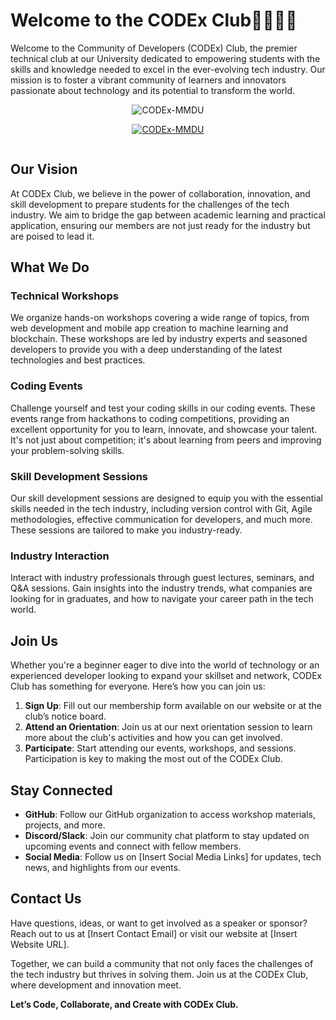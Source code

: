 # Welcome to the CODEx Club🎉🎉🎉🎉

Welcome to the Community of Developers (CODEx) Club, the premier technical club at our University dedicated to empowering students with the skills and knowledge needed to excel in the ever-evolving tech industry. Our mission is to foster a vibrant community of learners and innovators passionate about technology and its potential to transform the world.

<p align="center"> <img src="https://komarev.com/ghpvc/?username=CODEx-MMDU&label=Profile%20views&color=0e75b6&style=flat" alt="CODEx-MMDU" /> </p>
<p align="center"> <a href="https://github.com/ryo-ma/github-profile-trophy"><img src="https://github-profile-trophy.vercel.app/?username=CODEx-MMDU&theme=onedark" alt="CODEx-MMDU" /></a> </p>
<p align="center"> <a href="https://twitter.com/" target="blank"><img src="https://img.shields.io/twitter/follow/?logo=twitter&style=for-the-badge" alt="" /></a> </p>

## Our Vision

At CODEx Club, we believe in the power of collaboration, innovation, and skill development to prepare students for the challenges of the tech industry. We aim to bridge the gap between academic learning and practical application, ensuring our members are not just ready for the industry but are poised to lead it.

## What We Do

### Technical Workshops

We organize hands-on workshops covering a wide range of topics, from web development and mobile app creation to machine learning and blockchain. These workshops are led by industry experts and seasoned developers to provide you with a deep understanding of the latest technologies and best practices.

### Coding Events

Challenge yourself and test your coding skills in our coding events. These events range from hackathons to coding competitions, providing an excellent opportunity for you to learn, innovate, and showcase your talent. It's not just about competition; it's about learning from peers and improving your problem-solving skills.

### Skill Development Sessions

Our skill development sessions are designed to equip you with the essential skills needed in the tech industry, including version control with Git, Agile methodologies, effective communication for developers, and much more. These sessions are tailored to make you industry-ready.

### Industry Interaction

Interact with industry professionals through guest lectures, seminars, and Q&A sessions. Gain insights into the industry trends, what companies are looking for in graduates, and how to navigate your career path in the tech world.

## Join Us

Whether you're a beginner eager to dive into the world of technology or an experienced developer looking to expand your skillset and network, CODEx Club has something for everyone. Here’s how you can join us:

1. **Sign Up**: Fill out our membership form available on our website or at the club’s notice board.
2. **Attend an Orientation**: Join us at our next orientation session to learn more about the club's activities and how you can get involved.
3. **Participate**: Start attending our events, workshops, and sessions. Participation is key to making the most out of the CODEx Club.

## Stay Connected

- **GitHub**: Follow our GitHub organization to access workshop materials, projects, and more.
- **Discord/Slack**: Join our community chat platform to stay updated on upcoming events and connect with fellow members.
- **Social Media**: Follow us on [Insert Social Media Links] for updates, tech news, and highlights from our events.

## Contact Us

Have questions, ideas, or want to get involved as a speaker or sponsor? Reach out to us at [Insert Contact Email] or visit our website at [Insert Website URL].

Together, we can build a community that not only faces the challenges of the tech industry but thrives in solving them. Join us at the CODEx Club, where development and innovation meet.

**Let’s Code, Collaborate, and Create with CODEx Club.**
